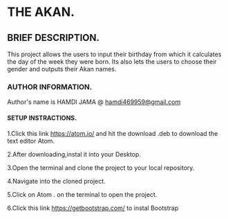 # THE AKAN.

## BRIEF DESCRIPTION.

This project allows the users to input their birthday from which it calculates the day of the week they were born.
Its also lets the users to choose their gender  and outputs their Akan names.

### AUTHOR INFORMATION.

Author's name is HAMDI JAMA @ hamdi469959@gmail.com

#### SETUP INSTRACTIONS.

1.Click this link https://atom.io/ and hit the download .deb to download the text editor Atom.

2.After downloading,instal it into your Desktop.

3.Open the terminal and clone the project to your local repository.

4.Navigate into the cloned project.

5.Click on Atom .  on the terminal to open the project.


6.Click this link  https://getbootstrap.com/ to instal Bootstrap


